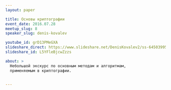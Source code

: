 ```yaml
---
layout: paper

title: Основы криптографии
event_date: 2016.07.28
meetup_slug: 8
speaker_slug: denis-kovalev

youtube_id: grD13PMeGXA
slideshare_direct: https://www.slideshare.net/DenisKovalev2/ss-64503995	
slideshare_id: L5YFleBjcwZzzs

about: >
  Небольшой экскурс по основным методам и алгоритмам, 
  применяемым в криптографии.


---
```

